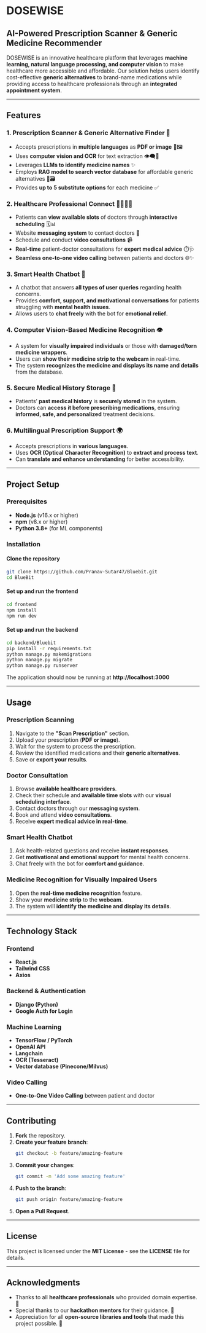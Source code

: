 # **DOSEWISE**

## **AI-Powered Prescription Scanner & Generic Medicine Recommender**

DOSEWISE is an innovative healthcare platform that leverages **machine learning, natural language processing, and computer vision** to make healthcare more accessible and affordable. Our solution helps users identify cost-effective **generic alternatives** to brand-name medications while providing access to healthcare professionals through an **integrated appointment system**.

---

## **Features**

### **1. Prescription Scanner & Generic Alternative Finder 💊**
- Accepts prescriptions in **multiple languages** as **PDF or image** 📄🖼️
- Uses **computer vision and OCR** for text extraction 👁️‍🗨️🔎
- Leverages **LLMs to identify medicine names** ✨
- Employs **RAG model to search vector database** for affordable generic alternatives 🤖🗃️
- Provides **up to 5 substitute options** for each medicine ✅

### **2. Healthcare Professional Connect 👩‍⚕️👨‍⚕️**
- Patients can **view available slots** of doctors through **interactive scheduling** 🗓️📊
- Website **messaging system** to contact doctors 💬
- Schedule and conduct **video consultations** 📹
- **Real-time** patient-doctor consultations for **expert medical advice** ⏱️🩺
- **Seamless one-to-one video calling** between patients and doctors 🌐✨

### **3. Smart Health Chatbot 🤖**
- A chatbot that answers **all types of user queries** regarding health concerns.
- Provides **comfort, support, and motivational conversations** for patients struggling with **mental health issues**.
- Allows users to **chat freely** with the bot for **emotional relief**.

### **4. Computer Vision-Based Medicine Recognition 👁️**
- A system for **visually impaired individuals** or those with **damaged/torn medicine wrappers**.
- Users can **show their medicine strip to the webcam** in real-time.
- The system **recognizes the medicine and displays its name and details** from the database.

### **5. Secure Medical History Storage 🔐**
- Patients’ **past medical history** is **securely stored** in the system.
- Doctors can **access it before prescribing medications**, ensuring **informed, safe, and personalized** treatment decisions.

### **6. Multilingual Prescription Support 🌍**
- Accepts prescriptions in **various languages**.
- Uses **OCR (Optical Character Recognition)** to **extract and process text**.
- Can **translate and enhance understanding** for better accessibility.

---

## **Project Setup**

### **Prerequisites**
- **Node.js** (v16.x or higher)
- **npm** (v8.x or higher)
- **Python 3.8+** (for ML components)

### **Installation**

#### **Clone the repository**
```bash
git clone https://github.com/Pranav-Sutar47/Bluebit.git
cd BlueBit
```

#### **Set up and run the frontend**
```bash
cd frontend
npm install
npm run dev
```

#### **Set up and run the backend**
```bash
cd backend/Bluebit
pip install -r requirements.txt
python manage.py makemigrations
python manage.py migrate
python manage.py runserver
```

The application should now be running at **http://localhost:3000**

---

## **Usage**

### **Prescription Scanning**
1. Navigate to the **"Scan Prescription"** section.
2. Upload your prescription (**PDF or image**).
3. Wait for the system to process the prescription.
4. Review the identified medications and their **generic alternatives**.
5. Save or **export your results**.

### **Doctor Consultation**
1. Browse **available healthcare providers**.
2. Check their schedule and **available time slots** with our **visual scheduling interface**.
3. Contact doctors through our **messaging system**.
4. Book and attend **video consultations**.
5. Receive **expert medical advice in real-time**.

### **Smart Health Chatbot**
1. Ask health-related questions and receive **instant responses**.
2. Get **motivational and emotional support** for mental health concerns.
3. Chat freely with the bot for **comfort and guidance**.

### **Medicine Recognition for Visually Impaired Users**
1. Open the **real-time medicine recognition** feature.
2. Show your **medicine strip** to the **webcam**.
3. The system will **identify the medicine and display its details**.

---

## **Technology Stack**

### **Frontend**
- **React.js**
- **Tailwind CSS**
- **Axios**

### **Backend & Authentication**
- **Django (Python)**
- **Google Auth for Login**

### **Machine Learning**
- **TensorFlow / PyTorch**
- **OpenAI API**
- **Langchain**
- **OCR (Tesseract)**
- **Vector database (Pinecone/Milvus)**

### **Video Calling**
- **One-to-One Video Calling** between patient and doctor

---

## **Contributing**

1. **Fork** the repository.
2. **Create your feature branch**:  
   ```bash
   git checkout -b feature/amazing-feature
   ```
3. **Commit your changes**:  
   ```bash
   git commit -m 'Add some amazing feature'
   ```
4. **Push to the branch**:  
   ```bash
   git push origin feature/amazing-feature
   ```
5. **Open a Pull Request**.

---

## **License**
This project is licensed under the **MIT License** - see the **LICENSE** file for details.

---

## **Acknowledgments**
- Thanks to all **healthcare professionals** who provided domain expertise. 🙏
- Special thanks to our **hackathon mentors** for their guidance. 🎯
- Appreciation for all **open-source libraries and tools** that made this project possible. 🚀

